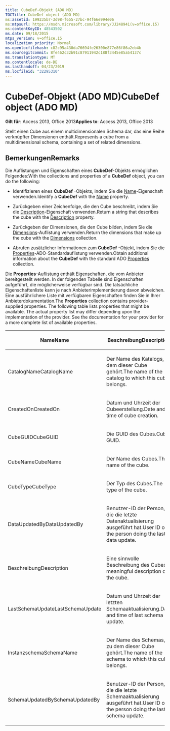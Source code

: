 ```yaml
---
title: CubeDef-Objekt (ADO MD)
TOCTitle: CubeDef object (ADO MD)
ms:assetid: 199235b7-3d98-f655-27bc-94f66e994e06
ms:mtpsurl: https://msdn.microsoft.com/library/JJ248941(v=office.15)
ms:contentKeyID: 48543502
ms.date: 09/18/2015
mtps_version: v=office.15
localization_priority: Normal
ms.openlocfilehash: c82c95a430da76694fe26300e877e86f86a2eb4b
ms.sourcegitcommit: 8fe462c32b91c87911942c188f3445e85a54137c
ms.translationtype: MT
ms.contentlocale: de-DE
ms.lasthandoff: 04/23/2019
ms.locfileid: "32295310"
---
```

# <a name="cubedef-object-ado-md"></a><span data-ttu-id="d27a7-102">CubeDef-Objekt (ADO MD)</span><span class="sxs-lookup"><span data-stu-id="d27a7-102">CubeDef object (ADO MD)</span></span>


<span data-ttu-id="d27a7-103">**Gilt für**: Access 2013, Office 2013</span><span class="sxs-lookup"><span data-stu-id="d27a7-103">**Applies to**: Access 2013, Office 2013</span></span>

<span data-ttu-id="d27a7-104">Stellt einen Cube aus einem multidimensionalen Schema dar, das eine Reihe verknüpfter Dimensionen enthält.</span><span class="sxs-lookup"><span data-stu-id="d27a7-104">Represents a cube from a multidimensional schema, containing a set of related dimensions.</span></span>

## <a name="remarks"></a><span data-ttu-id="d27a7-105">Bemerkungen</span><span class="sxs-lookup"><span data-stu-id="d27a7-105">Remarks</span></span>

<span data-ttu-id="d27a7-106">Die Auflistungen und Eigenschaften eines **CubeDef**-Objekts ermöglichen Folgendes:</span><span class="sxs-lookup"><span data-stu-id="d27a7-106">With the collections and properties of a **CubeDef** object, you can do the following:</span></span>

  - <span data-ttu-id="d27a7-107">Identifizieren eines **CubeDef** -Objekts, indem Sie die [Name](name-property-ado-md.md)-Eigenschaft verwenden.</span><span class="sxs-lookup"><span data-stu-id="d27a7-107">Identify a **CubeDef** with the [Name](name-property-ado-md.md) property.</span></span>

  - <span data-ttu-id="d27a7-108">Zurückgeben einer Zeichenfolge, die den Cube beschreibt, indem Sie die [Description](description-property-ado-md.md)-Eigenschaft verwenden.</span><span class="sxs-lookup"><span data-stu-id="d27a7-108">Return a string that describes the cube with the [Description](description-property-ado-md.md) property.</span></span>

  - <span data-ttu-id="d27a7-109">Zurückgeben der Dimensionen, die den Cube bilden, indem Sie die [Dimensions](dimensions-collection-ado-md.md)-Auflistung verwenden.</span><span class="sxs-lookup"><span data-stu-id="d27a7-109">Return the dimensions that make up the cube with the [Dimensions](dimensions-collection-ado-md.md) collection.</span></span>

  - <span data-ttu-id="d27a7-110">Abrufen zusätzlicher Informationen zum **CubeDef** -Objekt, indem Sie die [Properties](properties-collection-ado.md)-ADO-Standardauflistung verwenden.</span><span class="sxs-lookup"><span data-stu-id="d27a7-110">Obtain additional information about the **CubeDef** with the standard ADO [Properties](properties-collection-ado.md) collection.</span></span>

<span data-ttu-id="d27a7-p101">Die **Properties**-Auflistung enthält Eigenschaften, die vom Anbieter bereitgestellt werden. In der folgenden Tabelle sind Eigenschaften aufgeführt, die möglicherweise verfügbar sind. Die tatsächliche Eigenschaftenliste kann je nach Anbieterimplementierung davon abweichen. Eine ausführlichere Liste mit verfügbaren Eigenschaften finden Sie in Ihrer Anbieterdokumentation.</span><span class="sxs-lookup"><span data-stu-id="d27a7-p101">The **Properties** collection contains provider-supplied properties. The following table lists properties that might be available. The actual property list may differ depending upon the implementation of the provider. See the documentation for your provider for a more complete list of available properties.</span></span>

<table>
<colgroup>
<col style="width: 50%" />
<col style="width: 50%" />
</colgroup>
<thead>
<tr class="header">
<th><p><span data-ttu-id="d27a7-115">Name</span><span class="sxs-lookup"><span data-stu-id="d27a7-115">Name</span></span></p></th>
<th><p><span data-ttu-id="d27a7-116">Beschreibung</span><span class="sxs-lookup"><span data-stu-id="d27a7-116">Description</span></span></p></th>
</tr>
</thead>
<tbody>
<tr class="odd">
<td><p><span data-ttu-id="d27a7-117">CatalogName</span><span class="sxs-lookup"><span data-stu-id="d27a7-117">CatalogName</span></span></p></td>
<td><p><span data-ttu-id="d27a7-118">Der Name des Katalogs, zu dem dieser Cube gehört.</span><span class="sxs-lookup"><span data-stu-id="d27a7-118">The name of the catalog to which this cube belongs.</span></span></p></td>
</tr>
<tr class="even">
<td><p><span data-ttu-id="d27a7-119">CreatedOn</span><span class="sxs-lookup"><span data-stu-id="d27a7-119">CreatedOn</span></span></p></td>
<td><p><span data-ttu-id="d27a7-120">Datum und Uhrzeit der Cubeerstellung.</span><span class="sxs-lookup"><span data-stu-id="d27a7-120">Date and time of cube creation.</span></span></p></td>
</tr>
<tr class="odd">
<td><p><span data-ttu-id="d27a7-121">CubeGUID</span><span class="sxs-lookup"><span data-stu-id="d27a7-121">CubeGUID</span></span></p></td>
<td><p><span data-ttu-id="d27a7-122">Die GUID des Cubes.</span><span class="sxs-lookup"><span data-stu-id="d27a7-122">Cube GUID.</span></span></p></td>
</tr>
<tr class="even">
<td><p><span data-ttu-id="d27a7-123">CubeName</span><span class="sxs-lookup"><span data-stu-id="d27a7-123">CubeName</span></span></p></td>
<td><p><span data-ttu-id="d27a7-124">Der Name des Cubes.</span><span class="sxs-lookup"><span data-stu-id="d27a7-124">The name of the cube.</span></span></p></td>
</tr>
<tr class="odd">
<td><p><span data-ttu-id="d27a7-125">CubeType</span><span class="sxs-lookup"><span data-stu-id="d27a7-125">CubeType</span></span></p></td>
<td><p><span data-ttu-id="d27a7-126">Der Typ des Cubes.</span><span class="sxs-lookup"><span data-stu-id="d27a7-126">The type of the cube.</span></span></p></td>
</tr>
<tr class="even">
<td><p><span data-ttu-id="d27a7-127">DataUpdatedBy</span><span class="sxs-lookup"><span data-stu-id="d27a7-127">DataUpdatedBy</span></span></p></td>
<td><p><span data-ttu-id="d27a7-128">Benutzer-ID der Person, die die letzte Datenaktualisierung ausgeführt hat.</span><span class="sxs-lookup"><span data-stu-id="d27a7-128">User ID of the person doing the last data update.</span></span></p></td>
</tr>
<tr class="odd">
<td><p><span data-ttu-id="d27a7-129">Beschreibung</span><span class="sxs-lookup"><span data-stu-id="d27a7-129">Description</span></span></p></td>
<td><p><span data-ttu-id="d27a7-130">Eine sinnvolle Beschreibung des Cubes.</span><span class="sxs-lookup"><span data-stu-id="d27a7-130">A meaningful description of the cube.</span></span></p></td>
</tr>
<tr class="even">
<td><p><span data-ttu-id="d27a7-131">LastSchemaUpdate</span><span class="sxs-lookup"><span data-stu-id="d27a7-131">LastSchemaUpdate</span></span></p></td>
<td><p><span data-ttu-id="d27a7-132">Datum und Uhrzeit der letzten Schemaaktualisierung.</span><span class="sxs-lookup"><span data-stu-id="d27a7-132">Date and time of last schema update.</span></span></p></td>
</tr>
<tr class="odd">
<td><p><span data-ttu-id="d27a7-133">Instanzschema</span><span class="sxs-lookup"><span data-stu-id="d27a7-133">SchemaName</span></span></p></td>
<td><p><span data-ttu-id="d27a7-134">Der Name des Schemas, zu dem dieser Cube gehört.</span><span class="sxs-lookup"><span data-stu-id="d27a7-134">The name of the schema to which this cube belongs.</span></span></p></td>
</tr>
<tr class="even">
<td><p><span data-ttu-id="d27a7-135">SchemaUpdatedBy</span><span class="sxs-lookup"><span data-stu-id="d27a7-135">SchemaUpdatedBy</span></span></p></td>
<td><p><span data-ttu-id="d27a7-136">Benutzer-ID der Person, die die letzte Schemaaktualisierung ausgeführt hat.</span><span class="sxs-lookup"><span data-stu-id="d27a7-136">User ID of the person doing the last schema update.</span></span></p></td>
</tr>
</tbody>
</table>

